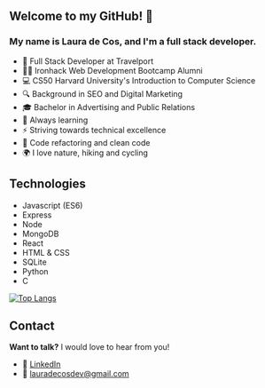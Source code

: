 ## Welcome to my GitHub! 👋

### My name is Laura de Cos, and I'm a full stack developer.

- 📍 Full Stack Developer at Travelport
- 👩‍💻 Ironhack Web Development Bootcamp Alumni
- 💻 CS50 Harvard University's Introduction to Computer Science
- 🔍 Background in SEO and Digital Marketing
- 🎓 Bachelor in Advertising and Public Relations
- 🌱 Always learning
- ⚡ Striving towards technical excellence
- 💖 Code refactoring and clean code
- 🌍 I love nature, hiking and cycling

## Technologies

- Javascript (ES6)
- Express
- Node
- MongoDB
- React
- HTML & CSS
- SQLite
- Python
- C

[![Top Langs](https://github-readme-stats.vercel.app/api/top-langs/?username=lauradecc&layout=compact)](https://github.com/lauradecc/github-readme-stats)

## Contact

**Want to talk?** I would love to hear from you!
- 🔗 [LinkedIn](https://www.linkedin.com/in/laura-de-cos-carrera/)
- 📧 lauradecosdev@gmail.com

<!--
**lauradecc/lauradecc** is a ✨ _special_ ✨ repository because its `README.md` (this file) appears on your GitHub profile.

Here are some ideas to get you started:

- 🔭 I’m currently working on ...
- 🌱 I’m currently learning ...
- 👯 I’m looking to collaborate on ...
- 🤔 I’m looking for help with ...
- 💬 Ask me about ...
- 📫 How to reach me: ...
- 😄 Pronouns: ...
- ⚡ Fun fact: ...
-->
